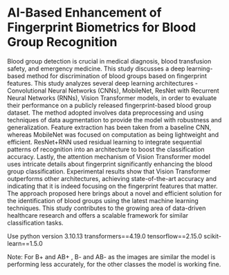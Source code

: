# AI-Based Enhancement of Fingerprint Biometrics for Blood Group Recognition


Blood group detection is crucial in medical diagnosis, blood transfusion safety, and emergency medicine. This study discusses a deep learning-based method for discrimination of blood groups based on fingerprint features. This study analyzes several deep learning architectures - Convolutional Neural Networks (CNNs), MobileNet, ResNet with Recurrent Neural Networks (RNNs), Vision Transformer models, in order to evaluate their performance on a publicly released fingerprint-based blood group dataset. The method adopted involves data preprocessing and using techniques of data augmentation to provide the model with robustness and generalization. Feature extraction has been taken from a baseline CNN, whereas MobileNet was focused on computation as being lightweight and efficient. ResNet+RNN used residual learning to integrate sequential patterns of recognition into an architecture to boost the classification accuracy. Lastly, the attention mechanism of Vision Transformer model uses intricate details about fingerprint significantly enhancing the blood group classification. Experimental results show that Vision Transformer outperforms other architectures, achieving state-of-the-art accuracy and indicating that it is indeed focusing on the fingerprint features that matter. The approach proposed here brings about a novel and efficient solution for the identification of blood groups using the latest machine learning techniques. This study contributes to the growing area of data-driven healthcare research and offers a scalable framework for similar classification tasks.



Use python version 
3.10.13
transformers==4.19.0
tensorflow==2.15.0
scikit-learn==1.5.0


Note: For B+ and AB+ , B- and AB- as the images are similar the model is performing less accurately, for the other classes the model is working fine.
